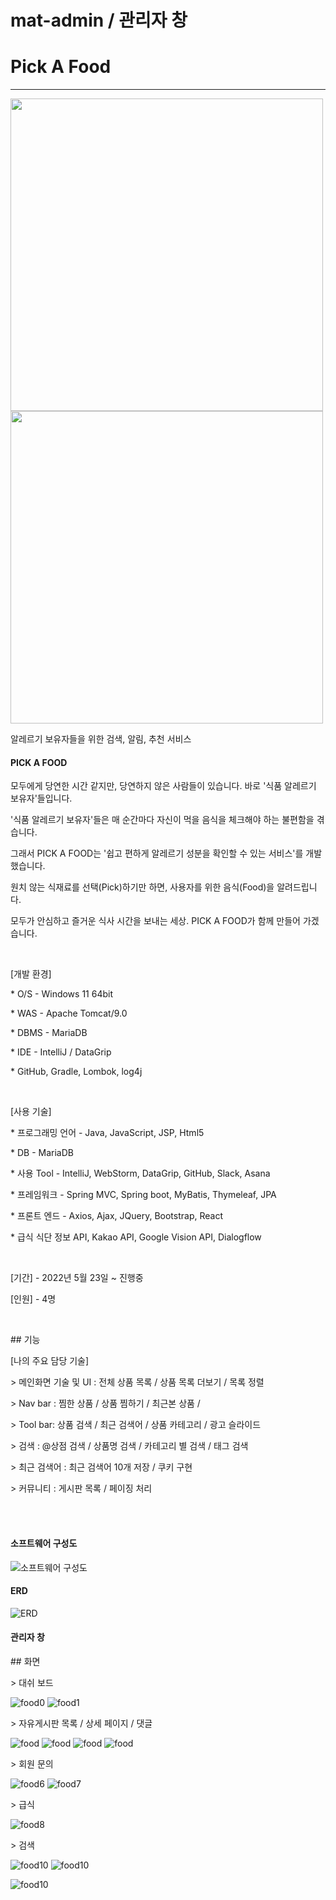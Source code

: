 # mat-admin / 관리자 창

<div class="row justify-content-center">
<div class="col-xl-11 col-lg-12">
<h1>Pick A Food</h1>
<hr>

<p>
      <img src="https://user-images.githubusercontent.com/74230238/174485895-f19b8334-b7e6-4cde-a4dc-e8b6237aaf6a.png"
          width="500" height="auto">
  <img src="https://user-images.githubusercontent.com/74230238/174485683-a4cc0352-2891-4ac4-a873-4d9b04986963.png"
          width="500" height="auto">
</p>

<div>알레르기 보유자들을 위한 검색, 알림, 추천 서비스 <h4>PICK A FOOD</h4></div>

<p>모두에게 당연한 시간 같지만, 당연하지 않은 사람들이 있습니다. 바로 '식품 알레르기 보유자'들입니다.</p>

<p>'식품 알레르기 보유자'들은 매 순간마다 자신이 먹을 음식을 체크해야 하는 불편함을 겪습니다. </p>
<p>그래서 PICK A FOOD는 '쉽고 편하게 알레르기 성분을 확인할 수 있는 서비스'를 개발했습니다.</p>
<p>원치 않는 식재료를 선택(Pick)하기만 하면, 사용자를 위한 음식(Food)을 알려드립니다. </p>
<p>모두가 안심하고 즐거운 식사 시간을 보내는 세상. PICK A FOOD가 함께 만들어 가겠습니다. </p>

<br/>

<p>[개발 환경]</p>
<p>* O/S - Windows 11 64bit</p>
<p>* WAS - Apache Tomcat/9.0</p>
<p>* DBMS - MariaDB </p>
<p>* IDE - IntelliJ / DataGrip</p>
<p>* GitHub, Gradle, Lombok, log4j</p>
<br/>
<p>[사용 기술]</p>
<p>* 프로그래밍 언어 -  Java, JavaScript, JSP, Html5</p>
<p>* DB - MariaDB</p>
<p>* 사용 Tool - IntelliJ, WebStorm, DataGrip, GitHub, Slack, Asana </p>
<p>* 프레임워크 -  Spring MVC, Spring boot, MyBatis, Thymeleaf, JPA</p>
<p>* 프론트 엔드 -  Axios, Ajax, JQuery, Bootstrap, React</p>
<p>* 급식 식단 정보 API, Kakao API, Google Vision API, Dialogflow</p>
<br/>
<p>[기간] - 2022년 5월 23일 ~ 진행중</p>
<p>[인원] - 4명</p>
<br/>

<p>## 기능</p>

<p>[나의 주요 담당 기술] </p>
<p>> 메인화면 기술 및 UI : 전체 상품 목록 / 상품 목록 더보기 / 목록 정렬   </p>
<p>> Nav bar : 찜한 상품 / 상품 찜하기 / 최근본 상품 / </p>
<p>> Tool bar: 상품 검색 / 최근 검색어 / 상품 카테고리 / 광고 슬라이드 </p>
<p>> 검색 : @상점 검색 / 상품명 검색 / 카테고리 별 검색 / 태그 검색 </p>
<p>> 최근 검색어 : 최근 검색어 10개 저장 / 쿠키 구현</p>
<p>> 커뮤니티 : 게시판 목록 / 페이징 처리</p>

<br><br>


<h4>소프트웨어 구성도</h4>
<p class="mb-5"><img src="https://user-images.githubusercontent.com/74230238/174485734-2967870c-1bfa-47da-a6e6-af40d127ff85.png" alt="소프트웨어 구성도" class="img-fluid" style="max-width: 600px"></p>
<h4>ERD</h4>
<p class="mb-5"><img src="https://user-images.githubusercontent.com/74230238/174485745-7b28400e-d6f8-4b9b-83c4-801e298dc3d1.jpg" alt="ERD" class="img-fluid" style="max-width: 600px"></p>

<h4>관리자 창</h4>
<p>## 화면</p>
<p>> 대쉬 보드</p>
<p class="mb-5"><img src="https://user-images.githubusercontent.com/74230238/174485753-eb0570f3-9ec3-42f6-8e5a-336004f2559c.png" alt="food0" class="img-fluid" style="max-width: 300px">
<img src="https://user-images.githubusercontent.com/74230238/174485979-fe99d542-f545-4cc2-afdb-0af795eb749a.png" alt="food1" class="img-fluid" style="max-width: 300px"></p>

<p>> 자유게시판 목록 / 상세 페이지 / 댓글</p>
<p class="mb-5"><img src="https://user-images.githubusercontent.com/74230238/174485769-23802fd7-b2dc-416a-92c1-e3d7d315abd9.png" alt="food" class="img-fluid" style="max-width: 300px">
    <img src="https://user-images.githubusercontent.com/74230238/174485775-d18151ba-c471-463d-86e0-eaab14fc0014.png" alt="food" class="img-fluid" style="max-width: 300px">
    <img src="https://user-images.githubusercontent.com/74230238/174485783-b3c70027-c08b-40bd-9ff3-eb4108f92e9a.png" alt="food" class="img-fluid" style="max-width: 300px">
    <img src="https://user-images.githubusercontent.com/74230238/174485795-e9573b9b-658e-4178-99e1-bc226c32ffab.png" alt="food" class="img-fluid" style="max-width: 300px"></p>

<p>> 회원 문의</p>
<p class="mb-5"><img src="https://user-images.githubusercontent.com/74230238/174485800-6a5b269a-645c-4e53-a04e-c1ebdde978ce.png" alt="food6" class="img-fluid" style="max-width: 300px">
    <img src="https://user-images.githubusercontent.com/74230238/174485816-dbbb83c3-a89d-4a63-ba8d-029e299d452f.png" alt="food7" class="img-fluid" style="max-width: 300px"></p>

<p>> 급식
<p class="mb-5"><img src="https://user-images.githubusercontent.com/74230238/174485806-91c1673c-500d-4063-a6d6-bae2d9e5090d.png" alt="food8" class="img-fluid" style="max-width: 300px"></p>



<p>> 검색</p>
  <p class="mb-5"><img src="https://user-images.githubusercontent.com/74230238/174485861-0cdbb129-5133-4bf9-9658-ca4e383d0f1a.png" alt="food10" class="img-fluid" style="max-width: 300px">
    <img src="../images/pickafood/food10.png" alt="food10" class="img-fluid" style="max-width: 300px"></p>
  <p class="mb-5"><img src="https://user-images.githubusercontent.com/74230238/174485844-5f361fc5-f132-47b4-8d32-44f92bf2940c.png" alt="food10" class="img-fluid" style="max-width: 300px">


</div>
